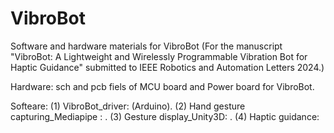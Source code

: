 # VibroBot

Software and hardware materials for VibroBot
(For the manuscript "VibroBot: A Lightweight and Wirelessly Programmable Vibration Bot for Haptic Guidance" submitted to IEEE Robotics and Automation Letters 2024.)

Hardware: sch and pcb fiels of MCU board and Power board for VibroBot. 

Softeare: 
(1) VibroBot_driver: (Arduino).
(2) Hand gesture capturing_Mediapipe : .
(3) Gesture display_Unity3D: .
(4) Haptic guidance:

